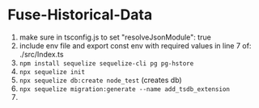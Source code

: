 # Fuse-Historical-Data
 
1) make sure in tsconfig.js to set "resolveJsonModule": true
2) include env file and export const env with required values 
in line 7 of: ./src/Index.ts
3) `npm install sequelize sequelize-cli pg pg-hstore`
4) `npx sequelize init`
5) `npx sequelize db:create node_test` (creates db)
6) `npx sequelize migration:generate --name add_tsdb_extension`
7) 